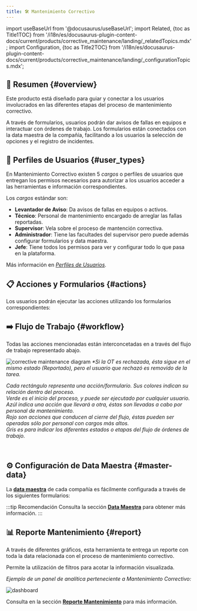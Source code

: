```yaml
---
title: 🛠 Mantenimiento Correctivo
---
```


import useBaseUrl from '@docusaurus/useBaseUrl'; 
import Related, {toc as Title1TOC} from '/i18n/es/docusaurus-plugin-content-docs/current/products/corrective_maintenance/landing/_relatedTopics.mdx'; 
import Configuration, {toc as Title2TOC} from '/i18n/es/docusaurus-plugin-content-docs/current/products/corrective_maintenance/landing/_configurationTopics.mdx'; 

## 📌 Resumen {#overview}

Este producto está diseñado para guiar y conectar a los usuarios involucrados en las diferentes etapas del proceso de mantenimiento correctivo. 

A través de formularios, usuarios podrán dar avisos de fallas en equipos e interactuar con órdenes de trabajo. Los formularios están conectados con la data maestra de la compañía, facilitando a los usuarios la selección de opciones y el registro de incidentes.

## 👥 Perfiles de Usuarios {#user_types}
En Mantenimiento Correctivo existen 5 _cargos_ o perfiles de usuarios que entregan los permisos necesarios para autorizar a los usuarios acceder a las herramientas e información correspondientes.

Los _cargos_ estándar son:
- **Levantador de Aviso**: Da avisos de fallas en equipos o activos.
- **Técnico**: Personal de mantenimiento encargado de arreglar las fallas reportadas.
- **Supervisor**: Vela sobre el proceso de mantención correctiva.
- **Administrador**: Tiene las facultades del supervisor pero puede además configurar formularios y data maestra.
- **Jefe**: Tiene todos los permisos para ver y configurar todo lo que pasa en la plataforma.

Más información en [_Perfiles de Usuarios_](/docs/products/corrective_maintenance/user_types/overview).

## 📋 Acciones y Formularios {#actions}
Los usuarios podrán ejecutar las acciones utilizando los formularios correspondientes:

<Related/>

## ➡️ Flujo de Trabajo {#workflow}
Todas las acciones mencionadas están interconcetadas en a través del flujo de trabajo representado abajo.

<div className="img_sizing">

![corrective maintenance diagram](/img/productos_es/product_cm_diagram.png)
_*Si la OT es rechazada, ésta sigue en el mismo estado (Reportado), pero el usuario que rechazó es removido de la tarea._  

_Cada rectángulo representa una acción/formulario. Sus colores indican su relación dentro del proceso.  <br/><span className="badge badge--success">Verde</span> es el inicio del proceso, y puede ser ejecutado por cualquier usuario. <br/><span className="badge badge--info">Azúl</span> indica una acción que llevará a otra, éstas son llevadas a cabo por personal de mantenimiento. <br/><span className="badge badge--danger">Rojo</span> son acciones que conducen al cierre del flujo, éstas pueden ser operadas sólo por personal con cargos más altos. <br/><span className="badge badge--secondary">Gris</span> es para indicar los diferentes estados o etapas del flujo de órdenes de trabajo._


</div> 

## ⚙️ Configuración de Data Maestra {#master-data}

La [**data maestra**](/docs/products/corrective_maintenance/master_data/overview) de cada compañía es fácilmente configurada a través de los siguientes formularios:

<Configuration/>

:::tip Recomendación
Consulta la sección [**Data Maestra**](/docs/products/corrective_maintenance/master_data/overview) para obtener más información.
:::


## 📊 Reporte Mantenimiento {#report}
A través de diferentes gráficos, esta herramienta te entrega un reporte con toda la data relacionada con el proceso de mantenimiento correctivo. 

Permite la utilización de filtros para acotar la información visualizada.

_Ejemplo de un panel de analítica perteneciente a Mantenimiento Correctivo:_

<div className="align-center">

![dashboard](/img/productos_es/product_cm_dashboard_preview.png)

</div>

Consulta en la sección [**Reporte Mantenimiento**](/docs/products/corrective_maintenance/reports/overview) para más información.